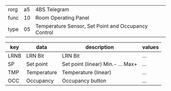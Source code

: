 
|    |   |   |
| -- | - | - |
| rorg | a5 | 4BS Telegram |
| func | 10 | Room Operating Panel |
| type | 05 | Temperature Sensor, Set Point and Occupancy Control |

| key | data | description | values |
| --- | --- | --- | --- |
  | LRNB | LRN Bit | LRN Bit | ... | 
| SP | Set point | Set point (linear)   Min.- ... Max+ | ... | 
| TMP | Temperature | Temperature (linear) | ... | 
| OCC | Occupancy | Occupancy button | ... | 

  